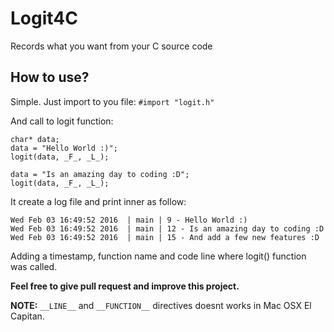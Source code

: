 # Logit4C

Records what you want from your C source code



## How to use?

Simple. Just import to you file:
`#import "logit.h"`

And call to logit function:
```
char* data;
data = "Hello World :)";
logit(data, _F_, _L_); 

data = "Is an amazing day to coding :D";
logit(data, _F_, _L_); 
```

It create a log file and print inner as follow:

```
Wed Feb 03 16:49:52 2016  | main | 9 - Hello World :)
Wed Feb 03 16:49:52 2016  | main | 12 - Is an amazing day to coding :D
Wed Feb 03 16:49:52 2016  | main | 15 - And add a few new features :D
```

Adding a timestamp, function name and code line where logit() function was called. 

__Feel free to give pull request and improve this project.__

**NOTE:**  `__LINE__` and `__FUNCTION__` directives doesnt works in Mac OSX El Capitan.
